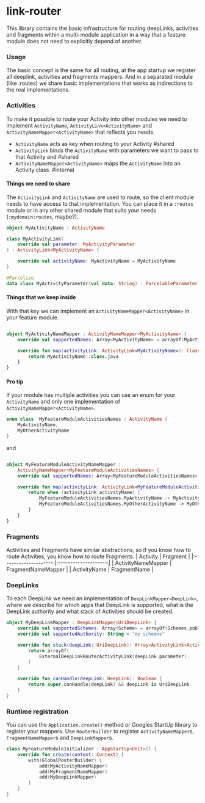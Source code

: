 # link-router

This library contains the basic infrastructure for routing deepLinks, activities and fragments within a multi-module application
in a way that a feature module does not need to explicitly depend of another.

### Usage
The basic concept is the same for all routing, at the app startup we register all deeplink, activities and fragments mappers.
And in a separated module (like :routes) we share basic implementations that works as indirections to the real implementations.

### Activities
To make it possible to route your Activity into other modules we need to implement `ActivityName`,
`ActivityLink<ActivityName>` and `ActivityNameMapper<ActivityName>` that reflects you needs.

- `ActivityName` acts as key when routing to your Activity  #shared
- `ActivityLink` binds the `ActivityName` with parameters we want to pass to that Activity and #shared
- `ActivityNameMapper<ActivityName>` maps the `ActivityName` into an Activity class. #internal

#### Things we need to share
The `ActivityLink` and `ActivityName` are used to route, so the client module needs to have access to that implementation.
You can place it in a `:routes` module or in any other shared  module that suits your needs (`:mydomain:routes`, maybe?).

````kotlin
object MyActivityName : ActivityName
````

````kotlin
class MyActivityLink(
    override val parameter: MyActivityParameter
) : ActivityLink<MyActivityName> {

    override val activityName: MyActivityName = MyActivityName
}

@Parcelize
data class MyActivityParameter(val data: String) : ParcelableParameter

````
#### Things that we keep inside
With that key we can implement an `ActivityNameMapper<ActivityName>` in your feature module.

```kotlin

object MyActivityNameMapper : ActivityNameMapper<MyActivityName> {
    override val supportedNames: Array<MyActivityName> = arrayOf(MyActivityName)

    override fun map(activityLink: ActivityLink<MyActivityName>): Class<out Activity> {
        return MyActivityName::class.java
    }
}

```

#### Pro tip
If your module has multiple activities you can use an enum for your `ActivityName`
 and only one implementation of `ActivityNameMapper<ActivityName>`.
````kotlin
enum class  MyFeatureModuleActivitiesNames : ActivityName {
    MyActivityName,
    MyOtherActivityName
}
````

and

```kotlin

object MyFeatureModuleActivityNameMapper :
    ActivityNameMapper<MyFeatureModuleActivitiesNames> {
    override val supportedNames: Array<MyFeatureModuleActivitiesNames> = MyFeatureModuleActivitiesNames.values()

    override fun map(activityLink: ActivityLink<MyFeatureModuleActivitiesNames>): Class<out Activity> {
        return when (activityLink.activityName) {
            MyFeatureModuleActivitiesNames.MyActivityName -> MyActivity::class.java
            MyFeatureModuleActivitiesNames.MyOtherActivityName -> MyOtherActivity::class.java
        }
    }
}

```

### Fragments
Activities and Fragments have similar abstractions, so if you know how to route Activities, you know how to route Fragments.
| Activity             | Fragment             |
|:--------------------:|:--------------------:|
| ActivityNameMapper   | FragmentNameMapper   |
| ActivityName         | FragmentName         |

### DeepLinks
To each DeepLink we need an implementation of `DeepLinkMapper<DeepLink>`, 
where we describe for which apps that DeepLink is supported, what is the DeepLink authority and 
what stack of Activities should be created.
````kotlin
object MyDeepLinkMapper : DeepLinkMapper<UriDeepLink> {
    override val supportedSchemes: Array<Scheme> = arrayOf(Schemes.publicAppSchemes)
    override val supportedAuthority: String = "my schemne"

    override fun stack(deepLink: UriDeepLink): Array<ActivityLink<ActivityName>> {
        return arrayOf(
            ExternalDeepLinkRouterActivityLink(deepLink.parameter)
        )
    }

    override fun canHandle(deepLink: DeepLink): Boolean {
        return super.canHandle(deepLink) && deepLink is UriDeepLink
    }
}

````

### Runtime registration
You can use the `Application.create()` method or Googles StartUp library to register your mappers.
Use `RouterBuilder` to register `ActivityNameMapper`s, `FragmentNameMapper`s and `DeepLinkMapper`s.

````kotlin
class MyFeatureModuleInitializer : AppStartUp<Unit>() {
    override fun create(context: Context) {
        with(GlobalRouterBuilder) {
            add(MyActivityNameMapper)
            add(MyFragmentNameMapper)
            add(MyDeepLinkMapper)
        }
    }
}
````
